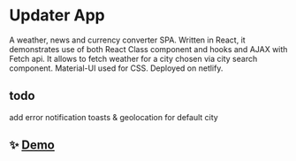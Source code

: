 # Updater App

A weather, news and currency converter SPA. Written in React, it demonstrates use of both React Class component and hooks and AJAX with Fetch api.
It allows to fetch weather for a city chosen via city search component. Material-UI used for CSS.
Deployed on netlify.

## todo

add error notification toasts &
geolocation for default city

## ✨ [Demo](https://updater.netlify.app/)
